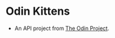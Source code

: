 # Odin Kittens

* An API project from [The Odin Project](https://www.theodinproject.com/lessons/ruby-on-rails-kittens-api).